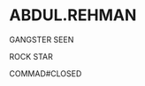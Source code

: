 # ABDUL.REHMAN
GANGSTER SEEN 














































































ROCK STAR


COMMAD#CLOSED
